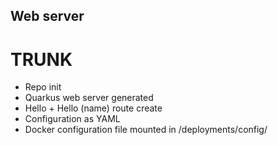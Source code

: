 ## Web server

# TRUNK

- Repo init
- Quarkus web server generated
- Hello + Hello (name) route create
- Configuration as YAML
- Docker configuration file mounted in /deployments/config/